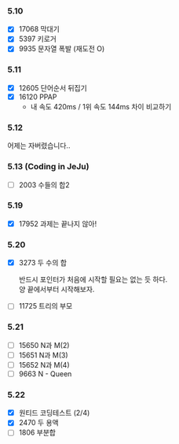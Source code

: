 ### 5.10

- [x] 17068 막대기
- [x] 5397 키로거
- [x] 9935 문자열 폭발 (재도전 O)

### 5.11

- [x] 12605 단어순서 뒤집기
- [x] 16120 PPAP
    - 내 속도 420ms / 1위 속도 144ms 차이 비교하기
    
### 5.12 

어제는 자버렸습니다..

### 5.13 (Coding in JeJu)
- [ ] 2003 수들의 합2

### 5.19

- [x] 17952 과제는 끝나지 않아!

### 5.20

- [x] 3273 두 수의 합
    
    반드시 포인터가 처음에 시작할 필요는 없는 듯 하다.
    <br>
    양 끝에서부터 시작해보자.
 
- [ ] 11725 트리의 부모

### 5.21

- [ ] 15650 N과 M(2)
- [ ] 15651 N과 M(3)
- [ ] 15652 N과 M(4)
- [ ] 9663 N - Queen

### 5.22

- [x] 원티드 코딩테스트 (2/4)
- [x] 2470 두 용액
- [ ] 1806 부분합
